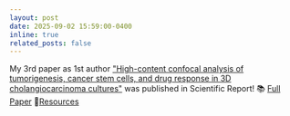 ```yaml
---
layout: post
date: 2025-09-02 15:59:00-0400
inline: true
related_posts: false
---
```


My 3rd paper as 1st author ["High-content confocal analysis of tumorigenesis, cancer stem cells, and drug response in 3D cholangiocarcinoma cultures"](https://rdcu.be/eCt9A) was published in Scientific Report! 📚 [Full Paper](https://rdcu.be/eCt9A) 🎒[Resources](https://kuchikinamthip.github.io/projects/3D-SiSP/)
